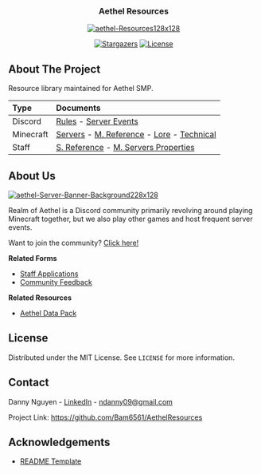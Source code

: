 <div align="center">
  <h3>Aethel Resources</h3>
  <a href="https://github.com/Bam6561/AethelResources">
    <img src="https://i.ibb.co/Pwb1d6C/aethel-Resources128x128.png" alt="aethel-Resources128x128">
  </a>
  
  [![Stargazers][stars-shield]][stars-url] [![License][license-shield]][license-url]

</div>

## About The Project

Resource library maintained for Aethel SMP.

| Type | Documents |
|:-----|:----------|
| Discord | [Rules] - [Server Events]|
| Minecraft | [Servers] - [M. Reference] - [Lore] - [Technical] |
| Staff | [S. Reference] - [M. Servers Properties] |

## About Us

<a href="https://discord.gg/FzeC4aC6Tg">
  <img src="https://i.ibb.co/HtpW9g1/aethel-Server-Banner-Background228x128.jpg" alt="aethel-Server-Banner-Background228x128">
</a>

Realm of Aethel is a Discord community primarily revolving around playing Minecraft together, but we also play other games and host frequent server events.

Want to join the community? [Click here!](https://discord.gg/FzeC4aC6Tg)

**Related Forms**
- [Staff Applications](https://forms.gle/bTF5CqPtEsrutmXD6)
- [Community Feedback](https://forms.gle/s3iRyqfKTv6vi4Hq7)

**Related Resources** 
- [Aethel Data Pack](https://github.com/Bam6561/AethelDataPack)

## License

Distributed under the MIT License. See `LICENSE` for more information.

## Contact

Danny Nguyen - [LinkedIn](https://www.linkedin.com/in/ndanny09/) - ndanny09@gmail.com

Project Link: https://github.com/Bam6561/AethelResources

## Acknowledgements

- [README Template](https://github.com/othneildrew/Best-README-Template#prerequisites)

[stars-shield]: https://img.shields.io/github/stars/Bam6561/AethelResources

[stars-url]: https://github.com/Bam6561/AethelResources/stargazers

[license-shield]: https://img.shields.io/github/license/Bam6561/AethelResources

[license-url]: https://github.com/Bam6561/AethelResources/blob/main/LICENSE

[Rules]: https://github.com/Bam6561/AethelResources/blob/main/Documents/Discord/aethelRules.pdf

[Server Events]: https://github.com/Bam6561/AethelResources/blob/main/Documents/Discord/aethelServerEvents.pdf

[Servers]: https://github.com/Bam6561/AethelResources/blob/main/Documents/Minecraft/aethelMinecraftServers.pdf

[M. Reference]: https://github.com/Bam6561/AethelResources/blob/main/Documents/Minecraft/aethelMinecraftReference.pdf

[Lore]: https://github.com/Bam6561/AethelResources/blob/main/Documents/Minecraft/aethelLore.pdf

[Technical]: https://github.com/Bam6561/AethelResources/blob/main/Documents/Minecraft/aethelMinecraftTechnical.pdf

[S. Reference]: https://github.com/Bam6561/AethelResources/blob/main/Documents/Staff/aethelStaffReference.pdf

[M. Servers Properties]: https://github.com/Bam6561/AethelResources/blob/main/Documents/Staff/aethelMinecraftServersProperties.pdf
